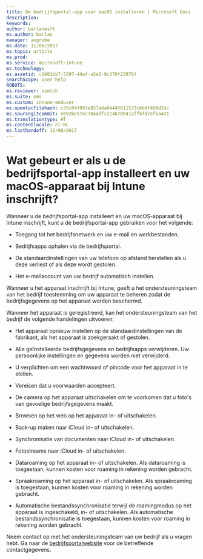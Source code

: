 ```yaml
---
title: De bedrijfsportal-app voor macOS installeren | Microsoft Docs
description: 
keywords: 
author: barlanmsft
ms.author: barlan
manager: angrobe
ms.date: 11/06/2017
ms.topic: article
ms.prod: 
ms.service: microsoft-intune
ms.technology: 
ms.assetid: c1601bb7-5397-44af-a2e2-9c370f23976f
searchScope: User help
ROBOTS: 
ms.reviewer: esmich
ms.suite: ems
ms.custom: intune-enduser
ms.openlocfilehash: c35c04f893e857ada04445611533c6b0f408d2dc
ms.sourcegitcommit: e692be57ec7044dfc224b70941affbfd7efba421
ms.translationtype: HT
ms.contentlocale: nl-NL
ms.lasthandoff: 11/08/2017
---
```

# <a name="what-happens-if-you-install-the-company-portal-app-and-enroll-your-macos-device-in-intune"></a>Wat gebeurt er als u de bedrijfsportal-app installeert en uw macOS-apparaat bij Intune inschrijft?

Wanneer u de bedrijfsportal-app installeert en uw macOS-apparaat bij Intune inschrijft, kunt u de bedrijfsportal-app gebruiken voor het volgende:

-   Toegang tot het bedrijfsnetwerk en uw e-mail en werkbestanden.

-   Bedrijfsapps ophalen via de bedrijfsportal.

-   De standaardinstellingen van uw telefoon op afstand herstellen als u deze verliest of als deze wordt gestolen.

-   Het e-mailaccount van uw bedrijf automatisch instellen.

Wanneer u het apparaat inschrijft bij Intune, geeft u het ondersteuningsteam van het bedrijf toestemming om uw apparaat te beheren zodat de bedrijfsgegevens op het apparaat worden beschermd.

Wanneer het apparaat is geregistreerd, kan het ondersteuningsteam van het bedrijf de volgende handelingen uitvoeren:

-   Het apparaat opnieuw instellen op de standaardinstellingen van de fabrikant, als het apparaat is zoekgeraakt of gestolen.

-   Alle geïnstalleerde bedrijfsgegevens en bedrijfsapps verwijderen. Uw persoonlijke instellingen en gegevens worden niet verwijderd.

-   U verplichten om een wachtwoord of pincode voor het apparaat in te stellen.

-   Vereisen dat u voorwaarden accepteert.

-   De camera op het apparaat uitschakelen om te voorkomen dat u foto's van gevoelige bedrijfsgegevens maakt.

-   Browsen op het web op het apparaat in- of uitschakelen.

-   Back-up maken naar iCloud in- of uitschakelen.

-   Synchronisatie van documenten naar iCloud in- of uitschakelen.

-   Fotostreams naar iCloud in- of uitschakelen.

-   Dataroaming op het apparaat in- of uitschakelen. Als dataroaming is toegestaan, kunnen kosten voor roaming in rekening worden gebracht.

-   Spraakroaming op het apparaat in- of uitschakelen. Als spraakroaming is toegestaan, kunnen kosten voor roaming in rekening worden gebracht.

-   Automatische bestandssynchronisatie terwijl de roamingmodus op het apparaat is ingeschakeld, in- of uitschakelen. Als automatische bestandssynchronisatie is toegestaan, kunnen kosten voor roaming in rekening worden gebracht.

Neem contact op met het ondersteuningsteam van uw bedrijf als u vragen hebt. Ga naar de [bedrijfsportalwebsite](https://portal.manage.microsoft.com) voor de betreffende contactgegevens.
